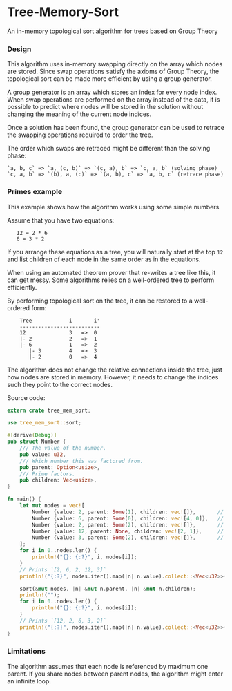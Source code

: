 # Tree-Memory-Sort

An in-memory topological sort algorithm for trees based on Group Theory

### Design

This algorithm uses in-memory swapping directly on the array which nodes are stored.
Since swap operations satisfy the axioms of Group Theory,
the topological sort can be made more efficient by using a group generator.

A group generator is an array which stores an index for every node index.
When swap operations are performed on the array instead of the data,
it is possible to predict where nodes will be stored in the solution
without changing the meaning of the current node indices.

Once a solution has been found, the group generator can be used to
retrace the swapping operations required to order the tree.

The order which swaps are retraced might be different than the solving phase:

```text
`a, b, c` => `a, (c, b)` => `(c, a), b` => `c, a, b` (solving phase)
`c, a, b` => `(b), a, (c)` => `(a, b), c` => `a, b, c` (retrace phase)
```


### Primes example

This example shows how the algorithm works using some simple numbers.

Assume that you have two equations:

```text
   12 = 2 * 6
   6 = 3 * 2
```

If you arrange these equations as a tree,
you will naturally start at the top `12` and list
children of each node in the same order as in the equations.

When using an automated theorem prover that re-writes
a tree like this, it can get messy.
Some algorithms relies on a well-ordered tree to perform efficiently.

By performing topological sort on the tree,
it can be restored to a well-ordered form:

```text
    Tree            i       i'
    --------------------------
    12              3   =>  0
    |- 2            2   =>  1
    |- 6            1   =>  2
       |- 3         4   =>  3
       |- 2         0   =>  4
```

The algorithm does not change the relative connections inside the tree,
just how nodes are stored in memory.
However, it needs to change the indices such they point to the correct nodes.

Source code:

```rust
extern crate tree_mem_sort;

use tree_mem_sort::sort;

#[derive(Debug)]
pub struct Number {
    /// The value of the number.
    pub value: u32,
    /// Which number this was factored from.
    pub parent: Option<usize>,
    /// Prime factors.
    pub children: Vec<usize>,
}

fn main() {
    let mut nodes = vec![
        Number {value: 2, parent: Some(1), children: vec![]},       // 0
        Number {value: 6, parent: Some(0), children: vec![4, 0]},   // 1
        Number {value: 2, parent: Some(2), children: vec![]},       // 2
        Number {value: 12, parent: None, children: vec![2, 1]},     // 3
        Number {value: 3, parent: Some(2), children: vec![]},       // 4
    ];
    for i in 0..nodes.len() {
        println!("{}: {:?}", i, nodes[i]);
    }
    // Prints `[2, 6, 2, 12, 3]`
    println!("{:?}", nodes.iter().map(|n| n.value).collect::<Vec<u32>>());

    sort(&mut nodes, |n| &mut n.parent, |n| &mut n.children);
    println!("");
    for i in 0..nodes.len() {
        println!("{}: {:?}", i, nodes[i]);
    }
    // Prints `[12, 2, 6, 3, 2]`
    println!("{:?}", nodes.iter().map(|n| n.value).collect::<Vec<u32>>());
}
```

### Limitations

The algorithm assumes that each node is referenced by maximum one parent.
If you share nodes between parent nodes, the algorithm might enter an infinite loop.

